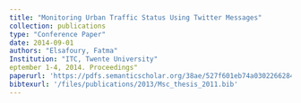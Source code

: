 ```yaml
---
title: "Monitoring Urban Traffic Status Using Twitter Messages"
collection: publications
type: "Conference Paper"
date: 2014-09-01
authors: "Elsafoury, Fatma"
Institution: "ITC, Twente University"
eptember 1-4, 2014. Proceedings"
paperurl: 'https://pdfs.semanticscholar.org/38ae/527f601eb74a0302266284efdda7e4582c41.pdf'
bibtexurl: '/files/publications/2013/Msc_thesis_2011.bib'
---
```

